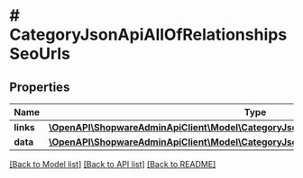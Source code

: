 # # CategoryJsonApiAllOfRelationshipsSeoUrls

## Properties

Name | Type | Description | Notes
------------ | ------------- | ------------- | -------------
**links** | [**\OpenAPI\ShopwareAdminApiClient\Model\CategoryJsonApiAllOfRelationshipsSeoUrlsLinks**](CategoryJsonApiAllOfRelationshipsSeoUrlsLinks.md) |  | [optional]
**data** | [**\OpenAPI\ShopwareAdminApiClient\Model\CategoryJsonApiAllOfRelationshipsSeoUrlsData[]**](CategoryJsonApiAllOfRelationshipsSeoUrlsData.md) |  | [optional]

[[Back to Model list]](../../README.md#models) [[Back to API list]](../../README.md#endpoints) [[Back to README]](../../README.md)
